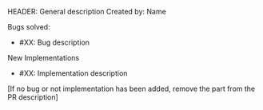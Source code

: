 HEADER: General description
Created by: Name

Bugs solved:

- #XX: Bug description
	

New Implementations

- #XX: Implementation description


[If no bug or not implementation has been added, remove the part from the PR description]
